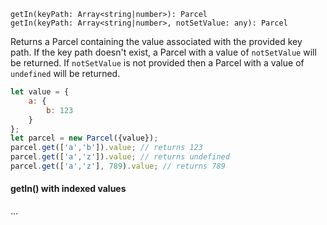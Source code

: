 ```flow
getIn(keyPath: Array<string|number>): Parcel
getIn(keyPath: Array<string|number>, notSetValue: any): Parcel
```

Returns a Parcel containing the value associated with the provided key path.
If the key path doesn't exist, a Parcel with a value of `notSetValue` will be returned.
If `notSetValue` is not provided then a Parcel with a value of 
 `undefined` will be returned.
 
```js
let value = {
    a: {
        b: 123
    }
};
let parcel = new Parcel({value});
parcel.get(['a','b']).value; // returns 123
parcel.get(['a','z']).value; // returns undefined
parcel.get(['a','z'], 789).value; // returns 789
```

#### getIn() with indexed values

...
